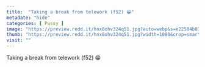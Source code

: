 ```yaml
---
title:  "Taking a break from telework (f52) 😁"
metadate: "hide"
categories: [ Pussy ]
image: "https://preview.redd.it/hnx8ohv324q51.jpg?auto=webp&s=e22584b03bc9523634fa849074b8f5707d301830"
thumb: "https://preview.redd.it/hnx8ohv324q51.jpg?width=1080&crop=smart&auto=webp&s=3b9a67cf5d60fa4d825983d04aed57edd49e6788"
visit: ""
---
```

Taking a break from telework (f52) 😁

